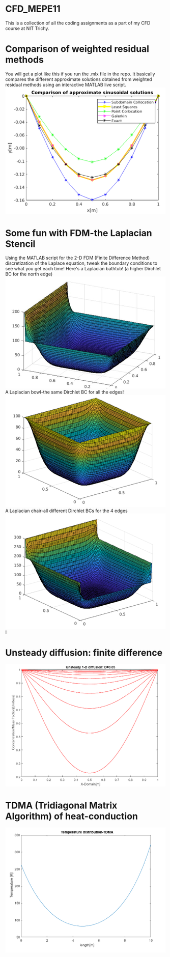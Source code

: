 # CFD_MEPE11
This is a collection of all the coding assignments as a part of my CFD course at NIT Trichy.
# Comparison of weighted residual methods
You will get a plot like this if you run the .mlx file in the repo. It basically compares the different approximate solutions obtained from weighted residual methods using an interactive MATLAB live script.\
![plot!](https://github.com/RSuryaNarayan/CFD_MEPE11/blob/main/Results/comparison_wrm.PNG)

# Some fun with FDM-the Laplacian Stencil
Using the MATLAB script for the 2-D FDM (Finite Difference Method) discretization of the Laplace equation, tweak the boundary conditions to see what you get each time! Here's a Laplacian bathtub! (a higher Dirchlet BC for the north edge)\
![plot!](https://github.com/RSuryaNarayan/CFD_MEPE11/blob/main/Results/laplace_bathtub.jpeg)\
A Laplacian bowl-the same Dirchlet BC for all the edges!\
![plot!](https://github.com/RSuryaNarayan/CFD_MEPE11/blob/main/Results/laplace_bowl.PNG)\
A Laplacian chair-all different Dirchlet BCs for the 4 edges\
![plot!](https://github.com/RSuryaNarayan/CFD_MEPE11/blob/main/Results/laplace_chair.PNG)!
# Unsteady diffusion: finite difference
![plot!](https://github.com/RSuryaNarayan/CFD_MEPE11/blob/main/Results/Unsteady%20diffusion.PNG)
# TDMA (Tridiagonal Matrix Algorithm) of heat-conduction
![plot!](https://github.com/RSuryaNarayan/CFD_MEPE11/blob/main/Results/TDMA.png)

